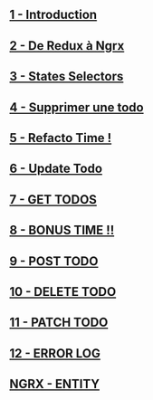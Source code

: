## [1 - Introduction](https://github.com/fausfore/ngrx-guide/blob/master/documentations/introduction.md)
## [2 - De Redux à Ngrx](https://github.com/fausfore/ngrx-guide/blob/master/documentations/step-1.md)

## [3 - States Selectors](https://github.com/fausfore/ngrx-guide/blob/master/documentations/step-2.md)

## [4 - Supprimer une todo](https://github.com/fausfore/ngrx-guide/blob/master/documentations/step-3.md)

## [5 - Refacto Time !](https://github.com/fausfore/ngrx-guide/blob/master/documentations/step-4.md)

## [6 - Update Todo](https://github.com/fausfore/ngrx-guide/blob/master/documentations/step-5.md)

## [7 - GET TODOS](https://github.com/fausfore/ngrx-guide/blob/master/documentations/step-6.md)

## [8 - BONUS TIME !!](https://github.com/fausfore/ngrx-guide/blob/master/documentations/step-7.md)

## [9 - POST TODO](https://github.com/fausfore/ngrx-guide/blob/master/documentations/step-8.md)

## [10 - DELETE TODO](https://github.com/fausfore/ngrx-guide/blob/master/documentations/step-9.md)

## [11 - PATCH TODO](https://github.com/fausfore/ngrx-guide/blob/master/documentations/step-10.md)

## [12 - ERROR LOG](https://github.com/fausfore/ngrx-guide/blob/master/documentations/step-11.md)

## [NGRX - ENTITY](https://github.com/fausfore/ngrx-guide/blob/master/documentations/step-11.md)
<!--stackedit_data:
eyJoaXN0b3J5IjpbODM3NDA4MjE1XX0=
-->